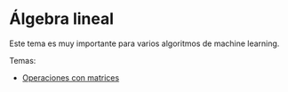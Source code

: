 # Álgebra lineal

Este tema es muy importante para varios algoritmos de machine learning.

Temas:
* [Operaciones con matrices](./Matrices.ipynb)